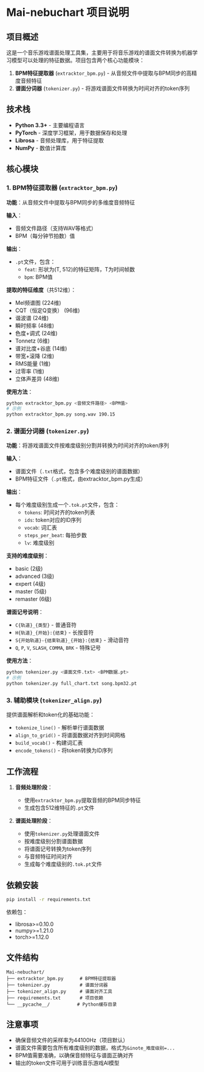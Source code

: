 # Mai-nebuchart 项目说明

## 项目概述

这是一个音乐游戏谱面处理工具集，主要用于将音乐游戏的谱面文件转换为机器学习模型可以处理的特征数据。项目包含两个核心功能模块：

1. **BPM特征提取器** (`extracktor_bpm.py`) - 从音频文件中提取与BPM同步的高精度音频特征
2. **谱面分词器** (`tokenizer.py`) - 将游戏谱面文件转换为时间对齐的token序列

## 技术栈

- **Python 3.3+** - 主要编程语言
- **PyTorch** - 深度学习框架，用于数据保存和处理
- **Librosa** - 音频处理库，用于特征提取
- **NumPy** - 数值计算库

## 核心模块

### 1. BPM特征提取器 (`extracktor_bpm.py`)

**功能**：从音频文件中提取与BPM同步的多维度音频特征

**输入**：
- 音频文件路径（支持WAV等格式）
- BPM（每分钟节拍数）值

**输出**：
- `.pt`文件，包含：
  - `feat`: 形状为(T, 512)的特征矩阵，T为时间帧数
  - `bpm`: BPM值

**提取的特征维度**（共512维）：
- Mel频谱图 (224维)
- CQT（恒定Q变换） (96维)
- 谐波谱 (24维)
- 瞬时频率 (48维)
- 色度+调式 (24维)
- Tonnetz (6维)
- 谱对比度+谷底 (14维)
- 带宽+滚降 (2维)
- RMS能量 (1维)
- 过零率 (1维)
- 立体声差异 (48维)

**使用方法**：
```bash
python extracktor_bpm.py <音频文件路径> <BPM值>
# 示例
python extracktor_bpm.py song.wav 190.15
```

### 2. 谱面分词器 (`tokenizer.py`)

**功能**：将游戏谱面文件按难度级别分割并转换为时间对齐的token序列

**输入**：
- 谱面文件（`.txt`格式，包含多个难度级别的谱面数据）
- BPM特征文件（`.pt`格式，由extracktor_bpm.py生成）

**输出**：
- 每个难度级别生成一个`.tok.pt`文件，包含：
  - `tokens`: 时间对齐的token列表
  - `ids`: token对应的ID序列
  - `vocab`: 词汇表
  - `steps_per_beat`: 每拍步数
  - `lv`: 难度级别

**支持的难度级别**：
- basic (2级)
- advanced (3级)
- expert (4级)
- master (5级)
- remaster (6级)

**谱面记号说明**：
- `C{轨道}_{类型}` - 普通音符
- `H{轨道}_{开始}:{结束}` - 长按音符
- `S{开始轨道}-{结束轨道}_{开始}:{结束}` - 滑动音符
- `Q`, `P`, `V`, `SLASH`, `COMMA`, `BRK` - 特殊记号

**使用方法**：
```bash
python tokenizer.py <谱面文件.txt> <BPM数据.pt>
# 示例
python tokenizer.py full_chart.txt song.bpm32.pt
```

### 3. 辅助模块 (`tokenizer_align.py`)

提供谱面解析和token化的基础功能：
- `tokenize_line()` - 解析单行谱面数据
- `align_to_grid()` - 将谱面数据对齐到时间网格
- `build_vocab()` - 构建词汇表
- `encode_tokens()` - 将token转换为ID序列

## 工作流程

1. **音频处理阶段**：
   - 使用`extracktor_bpm.py`提取音频的BPM同步特征
   - 生成包含512维特征的`.pt`文件

2. **谱面处理阶段**：
   - 使用`tokenizer.py`处理谱面文件
   - 按难度级别分割谱面数据
   - 将谱面记号转换为token序列
   - 与音频特征时间对齐
   - 生成每个难度级别的`.tok.pt`文件

## 依赖安装

```bash
pip install -r requirements.txt
```

依赖包：
- librosa>=0.10.0
- numpy>=1.21.0
- torch>=1.12.0

## 文件结构

```
Mai-nebuchart/
├── extracktor_bpm.py      # BPM特征提取器
├── tokenizer.py           # 谱面分词器
├── tokenizer_align.py     # 谱面对齐工具
├── requirements.txt       # 项目依赖
└── __pycache__/          # Python缓存目录
```

## 注意事项

- 确保音频文件的采样率为44100Hz（项目默认）
- 谱面文件需要包含所有难度级别的数据，格式为`&inote_难度级别=...`
- BPM值需要准确，以确保音频特征与谱面正确对齐
- 输出的token文件可用于训练音乐游戏AI模型